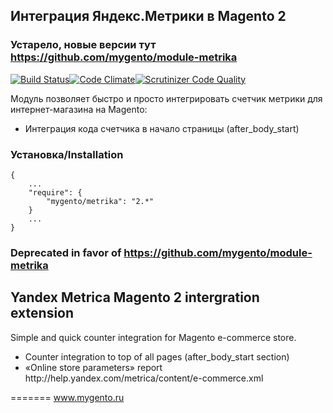 ## Интеграция Яндекс.Метрики в Magento 2

### Устарело, новые версии тут https://github.com/mygento/module-metrika


[![Build Status](https://travis-ci.org/mygento/metrika.svg?branch=2.0)](https://travis-ci.org/mygento/metrika)[![Code Climate](https://codeclimate.com/github/mygento/metrika/badges/gpa.svg)](https://codeclimate.com/github/mygento/metrika)[![Scrutinizer Code Quality](https://scrutinizer-ci.com/g/mygento/metrika/badges/quality-score.png?b=2.0)](https://scrutinizer-ci.com/g/mygento/metrika/?branch=2.0)
<p>Модуль позволяет быстро и просто интегрировать счетчик метрики для интернет-магазина на Magento:</p>
<ul>
<li>Интеграция кода счетчика в начало страницы (after_body_start)</li>
</ul>

### Установка/Installation
```
{
    ...
    "require": {
        "mygento/metrika": "2.*"
    }
    ...
}
```


### Deprecated in favor of https://github.com/mygento/module-metrika

## Yandex Metrica Magento 2 intergration extension
<p>Simple and quick counter integration for Magento e-commerce store.</p>
<ul>
<li>Counter integration to top of all pages (after_body_start section)</li>
<li>«Online store parameters» report http://help.yandex.com/metrica/content/e-commerce.xml</li>
</ul>

=======
www.mygento.ru
